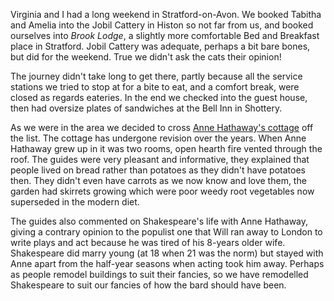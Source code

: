 Virginia and I had a long weekend in Stratford-on-Avon. We booked Tabitha and Amelia into the Jobil Cattery in Histon so not far from us, and booked ourselves into
*Brook Lodge*,
a slightly more comfortable Bed and Breakfast place in Stratford. Jobil Cattery was adequate, perhaps a bit bare bones, but did for the weekend. True we didn't ask the cats their opinion!

The journey didn't take long to get there, partly because all the service stations we tried to stop at for a bite to eat, and a comfort break, were closed as regards eateries. In the end we checked into the guest house, then had oversize plates of sandwiches at the Bell Inn in Shottery.

As we were in the area we decided to cross
[Anne Hathaway's cottage](https://www.shakespeare.org.uk/visit/anne-hathaways-cottage/)
off the list. The cottage has undergone revision over the years. When Anne Hathaway grew up in it was two rooms, open hearth fire vented through the roof. The guides were very pleasant and informative, they explained that people lived on bread rather than potatoes as they didn't have potatoes then. They didn't even have carrots as we now know and love them, the garden had skirrets growing which were poor weedy root vegetables now superseded in the modern diet.

The guides also commented on Shakespeare's life with Anne Hathaway, giving a contrary opinion to the populist one that Will ran away to London to write plays and act because he was tired of his 8-years older wife. Shakespeare did marry young (at 18 when 21 was the norm) but stayed with Anne apart from the half-year seasons when acting took him away. Perhaps as people remodel buildings to suit their fancies, so we have remodelled Shakespeare to suit our fancies of how the bard should have been.
